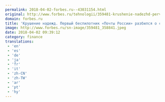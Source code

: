 ```yaml
---
permalink: 2018-04-02-forbes.ru--43031154.html
original: http://www.forbes.ru/tehnologii/359481-krushenie-nadezhd-pervyy-bespilotnik-pochty-rossii-razbilsya-o-stenu
domain: forbes.ru
title: 'Крушение надежд. Первый беспилотник «Почты России» разбился о стену'
image: http://www.forbes.ru/sn-image/359481_358841.jpeg
date: 2018-04-02 09:39:12
category: finance
translations: 
 - 'en'
 - 'es'
 - 'de'
 - 'ja'
 - 'fr'
 - 'it'
 - 'zh-CN'
 - 'zh-TW'
 - 'ar'
 - 'pt'
 - 'hy'
---
```



